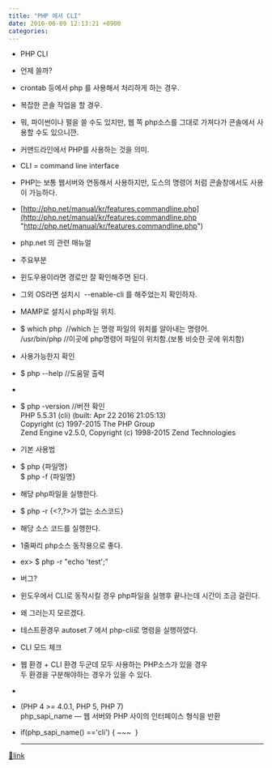 ```yaml
---
title: "PHP 에서 CLI"
date: 2016-06-09 12:13:21 +0900
categories: 
---
```

  

- PHP CLI
- 언제 쓸까?
- crontab 등에서 php 를 사용해서 처리하게 하는 경우.
- 복잡한 콘솔 작업을 할 경우.
- 뭐, 파이썬이나 펄을 쓸 수도 있지만, 웹 쪽 php소스를 그대로 가져다가 콘솔에서 사용할 수도 있으니깐.


- 커맨드라인에서 PHP를 사용하는 것을 의미.
- CLI = command line interface
- PHP는 보통 웹서버와 연동해서 사용하지만, 도스의 명령어 처럼 콘솔창에서도 사용이 가능하다.

- [http://php.net/manual/kr/features.commandline.php](http://php.net/manual/kr/features.commandline.php "http://php.net/manual/kr/features.commandline.php")
- php.net 의 관련 매뉴얼
- 주요부분 
- 윈도우용이라면 경로만 잘 확인해주면 된다.
- 그외 OS라면 설치시  --enable-cli 를 해주었는지 확인하자.
- MAMP로 설치시 php파일 위치.
- $ which php  //which 는 명령 파일의 위치를 알아내는 명령어.  
/usr/bin/php //이곳에 php명령어 파일이 위치함.(보통 비슷한 곳에 위치함)




- 사용가능한지 확인
- $ php --help //도움말 출력
- 
- $ php -version //버전 확인  
PHP 5.5.31 (cli) (built: Apr 22 2016 21:05:13)  
Copyright (c) 1997-2015 The PHP Group  
Zend Engine v2.5.0, Copyright (c) 1998-2015 Zend Technologies

- 기본 사용법
- $ php {파일명}   
$ php -f {파일명} 
- 해당 php파일을 실행한다.

- $ php -r {&lt;?,?&gt;가 없는 소스코드}
- 해당 소스 코드를 실행한다.
- 1줄짜리 php소스 동작용으로 좋다.
- ex&gt; $ php -r "echo 'test';"


- 버그?
- 윈도우에서 CLI로 동작시킬 경우 php파일을 실행후 끝나는데 시간이 조금 걸린다.
- 왜 그러는지 모르겠다.
- 테스트환경우 autoset 7 에서 php-cli로 명령을 실행하였다.


- CLI 모드 체크
- 웹 환경 + CLI 환경 두군데 모두 사용하는 PHP소스가 있을 경우  
두 환경을 구분해야하는 경우가 있을 수 있다.
- 
- (PHP 4 &gt;= 4.0.1, PHP 5, PHP 7)  
php_sapi_name — 웹 서버와 PHP 사이의 인터페이스 형식을 반환
- if(php_sapi_name() =='cli') { ~~~  }





  ***
[🔗link](http://www.mins01.com/mh/tech/read/998)